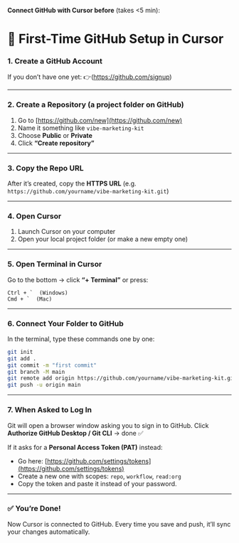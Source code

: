 **Connect GitHub with Cursor before** (takes <5 min):

# 🧩 **First-Time GitHub Setup in Cursor**

### 1. Create a GitHub Account

If you don’t have one yet:
👉(https://github.com/signup)

---

### 2. Create a Repository (a project folder on GitHub)

1. Go to [https://github.com/new](https://github.com/new)
2. Name it something like `vibe-marketing-kit`
3. Choose **Public** or **Private**
4. Click **“Create repository”**

---

### 3. Copy the Repo URL

After it’s created, copy the **HTTPS URL**
(e.g. `https://github.com/yourname/vibe-marketing-kit.git`)

---

### 4. Open Cursor

1. Launch Cursor on your computer
2. Open your local project folder (or make a new empty one)

---

### 5. Open Terminal in Cursor

Go to the bottom → click **“+ Terminal”**
or press:

```
Ctrl + `  (Windows)
Cmd + `  (Mac)
```

---

### 6. Connect Your Folder to GitHub

In the terminal, type these commands one by one:

```bash
git init
git add .
git commit -m "first commit"
git branch -M main
git remote add origin https://github.com/yourname/vibe-marketing-kit.git
git push -u origin main
```

---

### 7. When Asked to Log In

Git will open a browser window asking you to sign in to GitHub.
Click **Authorize GitHub Desktop / Git CLI** → done ✅

If it asks for a **Personal Access Token (PAT)** instead:

* Go here: [https://github.com/settings/tokens](https://github.com/settings/tokens)
* Create a new one with scopes:
  `repo`, `workflow`, `read:org`
* Copy the token and paste it instead of your password.

---

### ✅ You’re Done!

Now Cursor is connected to GitHub.
Every time you save and push, it’ll sync your changes automatically.

